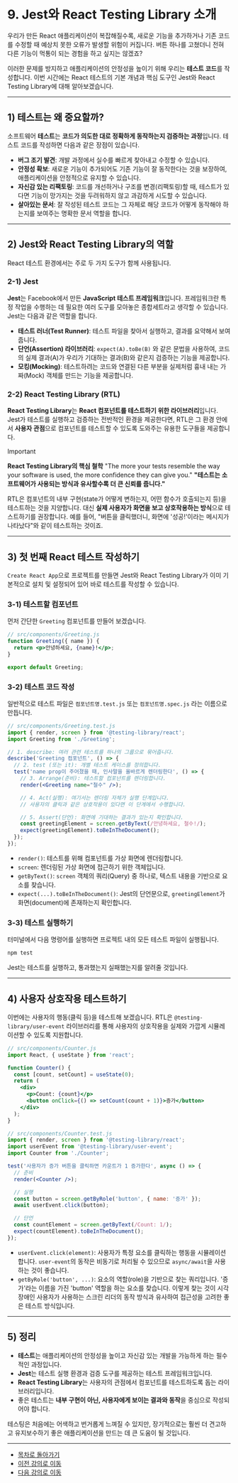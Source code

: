 # 9. Jest와 React Testing Library 소개

우리가 만든 React 애플리케이션이 복잡해질수록, 새로운 기능을 추가하거나 기존 코드를 수정할 때 예상치 못한 오류가 발생할 위험이 커집니다. 버튼 하나를 고쳤더니 전혀 다른 기능이 먹통이 되는 경험을 하고 싶지는 않겠죠?

이러한 문제를 방지하고 애플리케이션의 안정성을 높이기 위해 우리는 **테스트 코드**를 작성합니다. 이번 시간에는 React 테스트의 기본 개념과 핵심 도구인 Jest와 React Testing Library에 대해 알아보겠습니다.

---

## 1) 테스트는 왜 중요할까?

소프트웨어 **테스트**는 **코드가 의도한 대로 정확하게 동작하는지 검증하는 과정**입니다. 테스트 코드를 작성하면 다음과 같은 장점이 있습니다.

-   **버그 조기 발견**: 개발 과정에서 실수를 빠르게 찾아내고 수정할 수 있습니다.
-   **안정성 확보**: 새로운 기능이 추가되어도 기존 기능이 잘 동작한다는 것을 보장하여, 애플리케이션을 안정적으로 유지할 수 있습니다.
-   **자신감 있는 리팩토링**: 코드를 개선하거나 구조를 변경(리팩토링)할 때, 테스트가 있다면 기능이 망가지는 것을 두려워하지 않고 과감하게 시도할 수 있습니다.
-   **살아있는 문서**: 잘 작성된 테스트 코드는 그 자체로 해당 코드가 어떻게 동작해야 하는지를 보여주는 명확한 문서 역할을 합니다.

---

## 2) Jest와 React Testing Library의 역할

React 테스트 환경에서는 주로 두 가지 도구가 함께 사용됩니다.

### 2-1) Jest

**Jest**는 Facebook에서 만든 **JavaScript 테스트 프레임워크**입니다. 프레임워크란 특정 작업을 수행하는 데 필요한 여러 도구를 모아놓은 종합세트라고 생각할 수 있습니다. Jest는 다음과 같은 역할을 합니다.

-   **테스트 러너(Test Runner)**: 테스트 파일을 찾아서 실행하고, 결과를 요약해서 보여줍니다.
-   **단언(Assertion) 라이브러리**: `expect(A).toBe(B)` 와 같은 문법을 사용하여, 코드의 실제 결과(A)가 우리가 기대하는 결과(B)와 같은지 검증하는 기능을 제공합니다.
-   **모킹(Mocking)**: 테스트하려는 코드와 연결된 다른 부분을 실제처럼 흉내 내는 가짜(Mock) 객체를 만드는 기능을 제공합니다.

### 2-2) React Testing Library (RTL)

**React Testing Library**는 **React 컴포넌트를 테스트하기 위한 라이브러리**입니다. Jest가 테스트를 실행하고 검증하는 전반적인 환경을 제공한다면, RTL은 그 환경 안에서 **사용자 관점**으로 컴포넌트를 테스트할 수 있도록 도와주는 유용한 도구들을 제공합니다.

> [!IMPORTANT]
> **React Testing Library의 핵심 철학**
> "The more your tests resemble the way your software is used, the more confidence they can give you."
> **"테스트는 소프트웨어가 사용되는 방식과 유사할수록 더 큰 신뢰를 줍니다."**
>
> RTL은 컴포넌트의 내부 구현(state가 어떻게 변하는지, 어떤 함수가 호출되는지 등)을 테스트하는 것을 지양합니다. 대신 **실제 사용자가 화면을 보고 상호작용하는 방식**으로 테스트하기를 권장합니다. 예를 들어, "버튼을 클릭했더니, 화면에 '성공!'이라는 메시지가 나타났다"와 같이 테스트하는 것이죠.

---

## 3) 첫 번째 React 테스트 작성하기

`Create React App`으로 프로젝트를 만들면 Jest와 React Testing Library가 이미 기본적으로 설치 및 설정되어 있어 바로 테스트를 작성할 수 있습니다.

### 3-1) 테스트할 컴포넌트

먼저 간단한 `Greeting` 컴포넌트를 만들어 보겠습니다.

```jsx
// src/components/Greeting.js
function Greeting({ name }) {
  return <p>안녕하세요, {name}!</p>;
}

export default Greeting;
```

### 3-2) 테스트 코드 작성

일반적으로 테스트 파일은 `컴포넌트명.test.js` 또는 `컴포넌트명.spec.js` 라는 이름으로 만듭니다.

```jsx
// src/components/Greeting.test.js
import { render, screen } from '@testing-library/react';
import Greeting from './Greeting';

// 1. describe: 여러 관련 테스트를 하나의 그룹으로 묶어줍니다.
describe('Greeting 컴포넌트', () => {
  // 2. test (또는 it): 개별 테스트 케이스를 정의합니다.
  test('name prop이 주어졌을 때, 인사말을 올바르게 렌더링한다', () => {
    // 3. Arrange(준비): 테스트할 컴포넌트를 렌더링합니다.
    render(<Greeting name="철수" />);

    // 4. Act(실행): 여기서는 렌더링 자체가 실행 단계입니다.
    // 사용자의 클릭과 같은 상호작용이 있다면 이 단계에서 수행합니다.

    // 5. Assert(단언): 화면에 기대하는 결과가 있는지 확인합니다.
    const greetingElement = screen.getByText(/안녕하세요, 철수!/);
    expect(greetingElement).toBeInTheDocument();
  });
});
```

-   `render()`: 테스트를 위해 컴포넌트를 가상 화면에 렌더링합니다.
-   `screen`: 렌더링된 가상 화면에 접근하기 위한 객체입니다.
-   `getByText()`: `screen` 객체의 쿼리(Query) 중 하나로, 텍스트 내용을 기반으로 요소를 찾습니다.
-   `expect(...).toBeInTheDocument()`: Jest의 단언문으로, `greetingElement`가 화면(document)에 존재하는지 확인합니다.

### 3-3) 테스트 실행하기

터미널에서 다음 명령어를 실행하면 프로젝트 내의 모든 테스트 파일이 실행됩니다.

```bash
npm test
```

Jest는 테스트를 실행하고, 통과했는지 실패했는지를 알려줄 것입니다.

---

## 4) 사용자 상호작용 테스트하기

이번에는 사용자의 행동(클릭 등)을 테스트해 보겠습니다. RTL은 `@testing-library/user-event` 라이브러리를 통해 사용자의 상호작용을 실제와 가깝게 시뮬레이션할 수 있도록 지원합니다.

```jsx
// src/components/Counter.js
import React, { useState } from 'react';

function Counter() {
  const [count, setCount] = useState(0);
  return (
    <div>
      <p>Count: {count}</p>
      <button onClick={() => setCount(count + 1)}>증가</button>
    </div>
  );
}
```

```jsx
// src/components/Counter.test.js
import { render, screen } from '@testing-library/react';
import userEvent from '@testing-library/user-event';
import Counter from './Counter';

test('사용자가 증가 버튼을 클릭하면 카운트가 1 증가한다', async () => {
  // 준비
  render(<Counter />);

  // 실행
  const button = screen.getByRole('button', { name: '증가' });
  await userEvent.click(button);

  // 단언
  const countElement = screen.getByText(/Count: 1/);
  expect(countElement).toBeInTheDocument();
});
```

-   `userEvent.click(element)`: 사용자가 특정 요소를 클릭하는 행동을 시뮬레이션합니다. `user-event`의 동작은 비동기로 처리될 수 있으므로 `async/await`을 사용하는 것이 좋습니다.
-   `getByRole('button', ...)`: 요소의 역할(role)을 기반으로 찾는 쿼리입니다. '증가'라는 이름을 가진 'button' 역할을 하는 요소를 찾습니다. 이렇게 찾는 것이 시각 장애인 사용자가 사용하는 스크린 리더의 동작 방식과 유사하여 접근성을 고려한 좋은 테스트 방식입니다.

---

## 5) 정리

-   **테스트**는 애플리케이션의 안정성을 높이고 자신감 있는 개발을 가능하게 하는 필수적인 과정입니다.
-   **Jest**는 테스트 실행 환경과 검증 도구를 제공하는 테스트 프레임워크입니다.
-   **React Testing Library**는 사용자의 관점에서 컴포넌트를 테스트하도록 돕는 라이브러리입니다.
-   좋은 테스트는 **내부 구현이 아닌, 사용자에게 보이는 결과와 동작**을 중심으로 작성되어야 합니다.

테스팅은 처음에는 어색하고 번거롭게 느껴질 수 있지만, 장기적으로는 훨씬 더 견고하고 유지보수하기 좋은 애플리케이션을 만드는 데 큰 도움이 될 것입니다.

---

- [목차로 돌아가기](./README.md)
- [이전 강의로 이동](./08-React-DevTools-Advanced.md)
- [다음 강의로 이동](./10-Intro-to-Tailwind-CSS.md)
